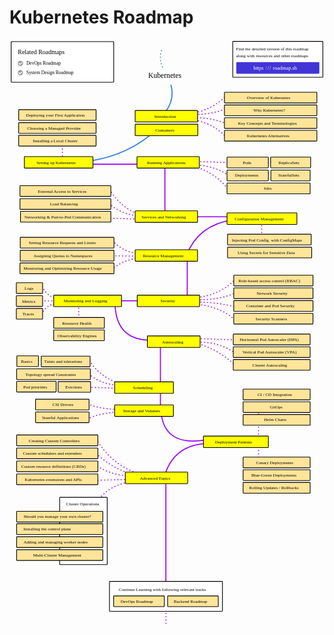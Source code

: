 # Kubernetes Roadmap

<link href="style/main.css" rel="stylesheet">

<svg xmlns="http://www.w3.org/2000/svg" xmlns:xlink="http://www.w3.org/1999/xlink" viewBox="257 -5 1214 2258" style="font-family: balsamiq"><path d="M859.6666666666666 1685.1220866353638Q859.6666666666666 1893.9330877045131 859.6666666666666 2102.7440887736625" fill="none" stroke="rgb(153,0,255)" stroke-width="4" stroke-linecap="round" stroke-linejoin="round" stroke-dasharray="undefined"></path><path d="M603.1431249399399 1763.820116349785Q647.987659055645 1709.0665446734433 724.2435698431351 1699.3380612714602" fill="none" stroke="rgb(153,0,255)" stroke-width="4" stroke-linecap="round" stroke-linejoin="round" stroke-dasharray="0.8 12"></path><path d="M585.0566948569951 1632.4969066170993Q648.4478756821829 1673.6988196485268 725.0299363684804 1678.1061650871338" fill="none" stroke="rgb(153,0,255)" stroke-width="4" stroke-linecap="round" stroke-linejoin="round" stroke-dasharray="0.8 12"></path><path d="M591.3476270597585 1589.4147244235758Q660.0220126839224 1654.9244398415528 754.9118643316066 1676.533432036443" fill="none" stroke="rgb(153,0,255)" stroke-width="4" stroke-linecap="round" stroke-linejoin="round" stroke-dasharray="0.8 12"></path><path d="M591.3476270597585 1533.4147244235758Q650.6126734170231 1634.4219894366681 761.20279653437 1670.2424998336796" fill="none" stroke="rgb(153,0,255)" stroke-width="4" stroke-linecap="round" stroke-linejoin="round" stroke-dasharray="0.8 12"></path><path d="M584.6294279076859 1692.8334955940422Q652.8601684992975 1691.1591720394454 721.090909090909 1689.4848484848485" fill="none" stroke="rgb(153,0,255)" stroke-width="4" stroke-linecap="round" stroke-linejoin="round" stroke-dasharray="0.8 12"></path><path d="M1217 1437Q1217 1538.2871026726039 1217 1639.574205345208" fill="none" stroke="rgb(153,0,255)" stroke-width="4" stroke-linecap="round" stroke-linejoin="round" stroke-dasharray="0.8 12"></path><path d="M556.7474999445599 1456.3508049397244Q602.0237539011617 1434.2292324907346 677.8479448477551 1429.61434307798" fill="none" stroke="rgb(153,0,255)" stroke-width="4" stroke-linecap="round" stroke-linejoin="round" stroke-dasharray="0.8 12"></path><path d="M838.6666666666666 1413.8870125710714Q838.6666666666666 1287.7412286816932 838.6666666666666 1161.595444792315" fill="none" stroke="rgb(153,0,255)" stroke-width="4" stroke-linecap="round" stroke-linejoin="round" stroke-dasharray="undefined"></path><path d="M566.183898248705 1231.4499786909332Q599.3161248588119 1289.6099316373961 680.9934109491368 1321.0957625803114" fill="none" stroke="rgb(153,0,255)" stroke-width="4" stroke-linecap="round" stroke-linejoin="round" stroke-dasharray="0.8 12"></path><path d="M1009.8400846449055 1538.1329235756484Q857.1243088874879 1560.9562841943869 841.6714723684374 1436.6374892530664" fill="none" stroke="rgb(153,0,255)" stroke-width="4" stroke-linecap="round" stroke-linejoin="round" stroke-dasharray="undefined"></path><path d="M562.8787878787879 1282.4242424242423Q606.4533097420031 1322.9211427882055 684.090909090909 1327.8787878787878" fill="none" stroke="rgb(153,0,255)" stroke-width="4" stroke-linecap="round" stroke-linejoin="round" stroke-dasharray="0.8 12"></path><path d="M549.2424242424242 1333.9393939393938Q616.6666666666666 1336.212121212121 684.090909090909 1338.4848484848485" fill="none" stroke="rgb(153,0,255)" stroke-width="4" stroke-linecap="round" stroke-linejoin="round" stroke-dasharray="0.8 12"></path><path d="M961.454753289597 1160.342397311275Q1057.8429728334936 1182.9668487158867 1128 1250.8484848484848" fill="none" stroke="rgb(153,0,255)" stroke-width="4" stroke-linecap="round" stroke-linejoin="round" stroke-dasharray="0.8 12"></path><path d="M982.8528607552747 1160.342397311275Q1065.4819868137197 1158.91461994723 1126.4848484848485 1202.3636363636363" fill="none" stroke="rgb(153,0,255)" stroke-width="4" stroke-linecap="round" stroke-linejoin="round" stroke-dasharray="0.8 12"></path><path d="M970.5077987558452 1146.351327045255Q1053.2453146123914 1149.096829830679 1135.982830468938 1151.8423326161032" fill="none" stroke="rgb(153,0,255)" stroke-width="4" stroke-linecap="round" stroke-linejoin="round" stroke-dasharray="0.8 12"></path><path d="M524 1004Q524 1046.6969696969695 524 1089.3939393939393" fill="none" stroke="rgb(153,0,255)" stroke-width="4" stroke-linecap="round" stroke-linejoin="round" stroke-dasharray="0.8 12"></path><path d="M381.06060606060606 1053.030303030303Q401.92734548519087 1010.7672458462241 441.66666666666663 1013.6363636363636" fill="none" stroke="rgb(153,0,255)" stroke-width="4" stroke-linecap="round" stroke-linejoin="round" stroke-dasharray="0.8 12"></path><path d="M383.60606060606057 945.4545454545454Q399.6536354211488 986.9219275514125 450.27272727272725 993.9393939393939" fill="none" stroke="rgb(153,0,255)" stroke-width="4" stroke-linecap="round" stroke-linejoin="round" stroke-dasharray="0.8 12"></path><path d="M381.06060606060606 1001.3513270452548Q411.3636363636364 1001.3513270452548 441.66666666666663 1001.3513270452548" fill="none" stroke="rgb(153,0,255)" stroke-width="4" stroke-linecap="round" stroke-linejoin="round" stroke-dasharray="0.8 12"></path><path d="M981.1515151515151 1005.4545454545454Q1075.52268083384 1008.0340688080435 1133.7575757575758 1027.5757575757575" fill="none" stroke="rgb(153,0,255)" stroke-width="4" stroke-linecap="round" stroke-linejoin="round" stroke-dasharray="0.8 12"></path><path d="M971.6363636363636 1013.9393939393939Q1070.006250755701 1021.9104927890405 1129.2121212121212 1077.5757575757575" fill="none" stroke="rgb(153,0,255)" stroke-width="4" stroke-linecap="round" stroke-linejoin="round" stroke-dasharray="0.8 12"></path><path d="M980.7272727272726 997.2727272727273Q1070.6460638675592 997.8208505660745 1132.2424242424242 968.4848484848484" fill="none" stroke="rgb(153,0,255)" stroke-width="4" stroke-linecap="round" stroke-linejoin="round" stroke-dasharray="0.8 12"></path><path d="M651.1664956385931 881.8947814947875Q691.6134435999418 843.5063134340171 755.177341961068 836.4815950722984" fill="none" stroke="rgb(153,0,255)" stroke-width="4" stroke-linecap="round" stroke-linejoin="round" stroke-dasharray="0.8 12"></path><path d="M654.5454545454545 768.9393939393939Q690.3562622627692 810.6715322056164 750.782517468569 818.9022971023027" fill="none" stroke="rgb(153,0,255)" stroke-width="4" stroke-linecap="round" stroke-linejoin="round" stroke-dasharray="0.8 12"></path><path d="M615.5077987558452 827.3513270452548Q699.991985333453 828.2891658175279 784.476171911061 829.2270045898009" fill="none" stroke="rgb(153,0,255)" stroke-width="4" stroke-linecap="round" stroke-linejoin="round" stroke-dasharray="0.8 12"></path><path d="M937.8132098899964 828.7651622283689Q983.9869597797716 707.2034453399501 1121.0139299615305 689.1836612214857" fill="none" stroke="rgb(153,0,255)" stroke-width="4" stroke-linecap="round" stroke-linejoin="round" stroke-dasharray="undefined"></path><path d="M1229 686Q1229 733.0300887221613 1229 780.0601774443226" fill="none" stroke="rgb(153,0,255)" stroke-width="4" stroke-linecap="round" stroke-linejoin="round" stroke-dasharray="0.8 12"></path><path d="M640.2972157037447 626.3061454377246Q703.4496212232617 679.011304744887 776.0928976974695 672.3943769022615" fill="none" stroke="rgb(153,0,255)" stroke-width="4" stroke-linecap="round" stroke-linejoin="round" stroke-dasharray="0.8 12"></path><path d="M642.7662281036306 571.9878726402346Q693.9216913933145 654.471742134613 777.7389059640601 674.040385168852" fill="none" stroke="rgb(153,0,255)" stroke-width="4" stroke-linecap="round" stroke-linejoin="round" stroke-dasharray="0.8 12"></path><path d="M856 463.20845130157693Q856 574.3854471682816 856 685.5624430349862" fill="none" stroke="rgb(153,0,255)" stroke-width="4" stroke-linecap="round" stroke-linejoin="round" stroke-dasharray="undefined"></path><path d="M967.8528607552747 477.34239731127496Q1052.295399731389 479.2477413105289 1112.8255386157043 526.1028933067112" fill="none" stroke="rgb(153,0,255)" stroke-width="4" stroke-linecap="round" stroke-linejoin="round" stroke-dasharray="0.8 12"></path><path d="M946.454753289597 477.34239731127496Q1047.5067566439768 499.5016401695336 1102.8255386157043 576.1028933067112" fill="none" stroke="rgb(153,0,255)" stroke-width="4" stroke-linecap="round" stroke-linejoin="round" stroke-dasharray="0.8 12"></path><path d="M955.5077987558452 463.35132704525483Q1038.2453146123914 466.0968298306791 1120.982830468938 468.84233261610336" fill="none" stroke="rgb(153,0,255)" stroke-width="4" stroke-linecap="round" stroke-linejoin="round" stroke-dasharray="0.8 12"></path><path d="M557 474.5615987107958Q656.0721721754126 474.5615987107958 755.1443443508251 474.5615987107958" fill="none" stroke="rgb(153,0,255)" stroke-width="4" stroke-linecap="round" stroke-linejoin="round" stroke-dasharray="undefined"></path><path d="M558.3202329952506 1398.159682064163Q609.8965165360897 1420.4443659732042 680.9934109491368 1418.605211723144" fill="none" stroke="rgb(153,0,255)" stroke-width="4" stroke-linecap="round" stroke-linejoin="round" stroke-dasharray="0.8 12"></path><path d="M663.6363636363636 1010.6060606060605Q666.6325162938567 1156.391409571443 806.8120550044046 1152.8133261563908" fill="none" stroke="rgb(153,0,255)" stroke-width="4" stroke-linecap="round" stroke-linejoin="round" stroke-dasharray="undefined"></path><path d="M524.6666666666666 1001Q647.1440539325488 1001 769.6214411984311 1001" fill="none" stroke="rgb(153,0,255)" stroke-width="4" stroke-linecap="round" stroke-linejoin="round" stroke-dasharray="undefined"></path><path d="M968.6060606060605 989.6969696969696Q1066.8439540520403 981.2839120034728 1124.6666666666665 920" fill="none" stroke="rgb(153,0,255)" stroke-width="4" stroke-linecap="round" stroke-linejoin="round" stroke-dasharray="0.8 12"></path><path d="M942 837Q942 918.8787878787879 942 1000.7575757575758" fill="none" stroke="rgb(153,0,255)" stroke-width="4" stroke-linecap="round" stroke-linejoin="round" stroke-dasharray="undefined"></path><path d="M608 681Q691.2234447154394 684.1042256507884 774.4468894308789 687.2084513015769" fill="none" stroke="rgb(153,0,255)" stroke-width="4" stroke-linecap="round" stroke-linejoin="round" stroke-dasharray="0.8 12"></path><path d="M956.1332818971498 677.2084513015769Q1045.9888731703309 677.2084513015769 1135.844464443512 677.2084513015769" fill="none" stroke="rgb(153,0,255)" stroke-width="4" stroke-linecap="round" stroke-linejoin="round" stroke-dasharray="undefined"></path><path d="M968 296Q1033.4286212425625 293.76851221814746 1096 319.66666666666663" fill="none" stroke="rgb(153,0,255)" stroke-width="4" stroke-linecap="round" stroke-linejoin="round" stroke-dasharray="0.8 12"></path><path d="M972 305.33333333333337Q1043.5003076923078 316.2913136094674 1096 374.66666666666663" fill="none" stroke="rgb(153,0,255)" stroke-width="4" stroke-linecap="round" stroke-linejoin="round" stroke-dasharray="0.8 12"></path><path d="M973.3333333333334 282.6666666666667Q1035.193100115472 283.13821911643515 1094.6666666666667 260" fill="none" stroke="rgb(153,0,255)" stroke-width="4" stroke-linecap="round" stroke-linejoin="round" stroke-dasharray="0.8 12"></path><path d="M972.6666666666666 276Q1037.6514054044533 262.98981125477604 1092 212" fill="none" stroke="rgb(153,0,255)" stroke-width="4" stroke-linecap="round" stroke-linejoin="round" stroke-dasharray="0.8 12"></path><path d="M461 365Q461 412.33033505438243 461 459.66067010876486" fill="none" stroke="rgb(153,0,255)" stroke-width="4" stroke-linecap="round" stroke-linejoin="round" stroke-dasharray="0.8 12"></path><path d="M822.9819203652737 341.73578940769187Q719.664071108144 439.1793853195802 564.580835440577 462.9526866419461" fill="none" stroke="rgb(43,120,228)" stroke-width="4" stroke-linecap="round" stroke-linejoin="round" stroke-dasharray="undefined"></path><path d="M879.2586937189001 169.8334607512085Q895.6893885107856 228.37959313174804 851.8092779606372 281.0687731836844" fill="none" stroke="rgb(43,120,228)" stroke-width="4" stroke-linecap="round" stroke-linejoin="round" stroke-dasharray="undefined"></path><text x="792" y="141" fill="rgb(0,0,0)" font-style="normal" font-weight="normal" font-size="28px"><tspan>Kubernetes</tspan></text><rect x="1117.35" y="1.35" width="347.3" height="138.3" rx="2" fill="rgb(255,255,255)" fill-opacity="1" stroke="rgb(0,0,0)" stroke-width="2.7"></rect><text x="1130" y="35.5" fill="rgb(0,0,0)" font-style="normal" font-weight="normal" font-size="17px"><tspan>Find the detailed version of this roadmap</tspan></text><text x="1130" y="63.5" fill="rgb(0,0,0)" font-style="normal" font-weight="normal" font-size="17px"><tspan>along with resources and other roadmaps</tspan></text><g class="clickable-group" data-group-id="ext_link:roadmap.sh"><rect x="1132.35" y="82.35" width="317.3" height="42.3" rx="2" fill="rgb(65,53,214)" fill-opacity="1" stroke="rgb(65,53,214)" stroke-width="2.7"></rect><text x="1272" y="110.5" fill="rgb(255,255,255)" font-style="normal" font-weight="normal" font-size="20px"><tspan>roadmap.sh</tspan></text><text x="1197" y="110.5" fill="rgb(255,255,255)" font-style="normal" font-weight="normal" font-size="20px"><tspan>https</tspan></text><text x="1244" y="108" fill="rgb(255,255,255)" font-style="normal" font-weight="normal" font-size="20px"><tspan>:</tspan></text><text x="1251" y="111.5" fill="rgb(255,255,255)" font-style="normal" font-weight="normal" font-size="20px"><tspan>/</tspan></text><text x="1259" y="111.5" fill="rgb(255,255,255)" font-style="normal" font-weight="normal" font-size="20px"><tspan>/</tspan></text></g><path d="M842.8135525490823 36.6951290717367Q831.7438721087574 68.7754958839657 848 102" fill="none" stroke="rgb(43,120,228)" stroke-width="4" stroke-linecap="round" stroke-linejoin="round" stroke-dasharray="0.8 12"></path><g class="clickable-group done" data-group-id="101-containers"><rect x="741.35" y="320.35" width="241.3" height="44.3" rx="2" fill="rgb(255,255,0)" fill-opacity="1" stroke="rgb(0,0,0)" stroke-width="2.7"></rect><text x="819" y="348.5" fill="rgb(0,0,0)" font-style="normal" font-weight="normal" font-size="17px"><tspan>Containers</tspan></text></g><rect x="263.35" y="2.35" width="395.3" height="156.3" rx="2" fill="rgb(255,255,255)" fill-opacity="1" stroke="rgb(0,0,0)" stroke-width="2.7"></rect><g class="clickable-group" data-group-id="ext_link:roadmap.sh/devops"><text x="322" y="92.5" fill="rgb(0,0,0)" font-style="normal" font-weight="normal" font-size="18px"><tspan>DevOps Roadmap</tspan></text><g><circle cx="299" cy="86" r="10" fill="rgb(255,255,255)"></circle><circle cx="299" cy="86" r="10" fill="rgb(153,153,153)"></circle><path d="M293.5 86L297.5 90 304 83.5" fill="none" stroke="#fff" stroke-width="3.5" stroke-linecap="round" stroke-linejoin="round"></path></g></g><g class="clickable-group" data-group-id="ext_link:roadmap.sh/system-design"><text x="322" y="128.5" fill="rgb(0,0,0)" font-style="normal" font-weight="normal" font-size="18px"><tspan>System Design Roadmap</tspan></text><g><circle cx="299" cy="122" r="10" fill="rgb(255,255,255)"></circle><circle cx="299" cy="122" r="10" fill="rgb(153,153,153)"></circle><path d="M293.5 122L297.5 126 304 119.5" fill="none" stroke="#fff" stroke-width="3.5" stroke-linecap="round" stroke-linejoin="round"></path></g></g><text x="289" y="49.5" fill="rgb(0,0,0)" font-style="normal" font-weight="normal" font-size="24px"><tspan>Related Roadmaps</tspan></text><g class="clickable-group learning" data-group-id="100-kubernetes-introduction"><rect x="741.35" y="267.35" width="240.3" height="44.3" rx="2" fill="rgb(255,255,0)" fill-opacity="1" stroke="rgb(0,0,0)" stroke-width="2.7"></rect><text x="815" y="295.5" fill="rgb(0,0,0)" font-style="normal" font-weight="normal" font-size="17px"><tspan>Introduction</tspan></text></g><g class="clickable-group done" data-group-id="100-setting-up-kubernetes:installing-a-local-cluster"><rect x="292.35" y="363.35" width="298.3" height="41.3" rx="2" fill="rgb(255,229,153)" fill-opacity="1" stroke="rgb(0,0,0)" stroke-width="2.7"></rect><text x="347" y="389.5" fill="rgb(0,0,0)" font-style="normal" font-weight="normal" font-size="17px"><tspan>Installing a Local Cluster</tspan></text></g><g class="clickable-group done" data-group-id="101-setting-up-kubernetes:choosing-a-managed-provider"><rect x="292.35" y="314.35" width="298.3" height="41.3" rx="2" fill="rgb(255,229,153)" fill-opacity="1" stroke="rgb(0,0,0)" stroke-width="2.7"></rect><text x="325" y="341" fill="rgb(0,0,0)" font-style="normal" font-weight="normal" font-size="17px"><tspan>Choosing a Managed Provider</tspan></text></g><g class="clickable-group done" data-group-id="102-setting-up-kubernetes:deploying-your-first-application"><rect x="292.35" y="264.35" width="298.3" height="41.3" rx="2" fill="rgb(255,229,153)" fill-opacity="1" stroke="rgb(0,0,0)" stroke-width="2.7"></rect><text x="321" y="291" fill="rgb(0,0,0)" font-style="normal" font-weight="normal" font-size="17px"><tspan>Deploying your First Application</tspan></text></g><g class="clickable-group done" data-group-id="100-kubernetes-introduction:kubernetes-overview"><rect x="1085.35" y="197.35" width="356.3" height="41.3" rx="2" fill="rgb(255,229,153)" fill-opacity="1" stroke="rgb(0,0,0)" stroke-width="2.7"></rect><text x="1172" y="223.5" fill="rgb(0,0,0)" font-style="normal" font-weight="normal" font-size="17px"><tspan>Overview of Kubernetes</tspan></text></g><g class="clickable-group done" data-group-id="101-kubernetes-introduction:why-kubernetes"><rect x="1085.35" y="246.35" width="356.3" height="41.3" rx="2" fill="rgb(255,229,153)" fill-opacity="1" stroke="rgb(0,0,0)" stroke-width="2.7"></rect><text x="1197" y="273" fill="rgb(0,0,0)" font-style="normal" font-weight="normal" font-size="17px"><tspan>Why Kubernetes?</tspan></text></g><g class="clickable-group done" data-group-id="102-kubernetes-introduction:key-concepts-terminologies"><rect x="1085.35" y="295.35" width="356.3" height="41.3" rx="2" fill="rgb(255,229,153)" fill-opacity="1" stroke="rgb(0,0,0)" stroke-width="2.7"></rect><text x="1138" y="321.5" fill="rgb(0,0,0)" font-style="normal" font-weight="normal" font-size="17px"><tspan>Key Concepts and Terminologies</tspan></text></g><g class="clickable-group" data-group-id="103-kubernetes-introduction:kubernetes-alternatives"><rect x="1085.35" y="344.35" width="356.3" height="41.3" rx="2" fill="rgb(255,229,153)" fill-opacity="1" stroke="rgb(0,0,0)" stroke-width="2.7"></rect><text x="1172" y="371" fill="rgb(0,0,0)" font-style="normal" font-weight="normal" font-size="17px"><tspan>Kubernetes Alternatives</tspan></text></g><g class="clickable-group done" data-group-id="104-services-and-networking"><rect x="741.35" y="654.35" width="240.3" height="44.3" rx="2" fill="rgb(255,255,0)" fill-opacity="1" stroke="rgb(0,0,0)" stroke-width="2.7"></rect><text x="766" y="683" fill="rgb(0,0,0)" font-style="normal" font-weight="normal" font-size="17px"><tspan>Services and Networking</tspan></text></g><g class="clickable-group done" data-group-id="100-services-and-networking:networking-and-pod-to-pod-communication"><rect x="299.35" y="656.35" width="348.3" height="41.3" rx="2" fill="rgb(255,229,153)" fill-opacity="1" stroke="rgb(0,0,0)" stroke-width="2.7"></rect><text x="315" y="683" fill="rgb(0,0,0)" font-style="normal" font-weight="normal" font-size="17px"><tspan>Networking &amp; Pod-to-Pod Communication</tspan></text></g><g class="clickable-group done" data-group-id="101-services-and-networking:load-balancing"><rect x="297.35" y="607.35" width="350.3" height="41.3" rx="2" fill="rgb(255,229,153)" fill-opacity="1" stroke="rgb(0,0,0)" stroke-width="2.7"></rect><text x="413" y="633.5" fill="rgb(0,0,0)" font-style="normal" font-weight="normal" font-size="17px"><tspan>Load Balancing</tspan></text></g><g class="clickable-group done" data-group-id="102-services-and-networking:external-access-to-services"><rect x="297.35" y="557.35" width="350.3" height="41.3" rx="2" fill="rgb(255,229,153)" fill-opacity="1" stroke="rgb(0,0,0)" stroke-width="2.7"></rect><text x="366" y="584" fill="rgb(0,0,0)" font-style="normal" font-weight="normal" font-size="17px"><tspan>External Access to Services</tspan></text></g><g class="clickable-group" data-group-id="105-configuration-management"><rect x="1095.35" y="662.35" width="269.3" height="44.3" rx="2" fill="rgb(255,255,0)" fill-opacity="1" stroke="rgb(0,0,0)" stroke-width="2.7"></rect><text x="1125" y="690.5" fill="rgb(0,0,0)" font-style="normal" font-weight="normal" font-size="17px"><tspan>Configuration Management</tspan></text></g><g class="clickable-group" data-group-id="100-configuration-management:config-maps"><rect x="1097.35" y="744.35" width="322.3" height="41.3" rx="2" fill="rgb(255,229,153)" fill-opacity="1" stroke="rgb(0,0,0)" stroke-width="2.7"></rect><text x="1114" y="772" fill="rgb(0,0,0)" font-style="normal" font-weight="normal" font-size="17px"><tspan>Injecting Pod Config. with ConfigMaps</tspan></text></g><g class="clickable-group" data-group-id="101-configuration-management:secrets"><rect x="1097.35" y="794.35" width="324.3" height="41.3" rx="2" fill="rgb(255,229,153)" fill-opacity="1" stroke="rgb(0,0,0)" stroke-width="2.7"></rect><text x="1136" y="820.5" fill="rgb(0,0,0)" font-style="normal" font-weight="normal" font-size="17px"><tspan>Using Secrets for Sensitive Data</tspan></text></g><g class="clickable-group" data-group-id="107-kubernetes-security"><rect x="749.35" y="979.35" width="240.3" height="44.3" rx="2" fill="rgb(255,255,0)" fill-opacity="1" stroke="rgb(0,0,0)" stroke-width="2.7"></rect><text x="839" y="1007.5" fill="rgb(0,0,0)" font-style="normal" font-weight="normal" font-size="17px"><tspan>Security</tspan></text></g><g class="clickable-group done" data-group-id="100-kubernetes-security:role-based-acccess-control"><rect x="1121.35" y="902.35" width="305.3" height="41.3" rx="2" fill="rgb(255,229,153)" fill-opacity="1" stroke="rgb(0,0,0)" stroke-width="2.7"></rect><text x="1139" y="929" fill="rgb(0,0,0)" font-style="normal" font-weight="normal" font-size="17px"><tspan>Role-based access control (RBAC)</tspan></text></g><g class="clickable-group done" data-group-id="101-kubernetes-security:network-security"><rect x="1121.35" y="951.35" width="305.3" height="41.3" rx="2" fill="rgb(255,229,153)" fill-opacity="1" stroke="rgb(0,0,0)" stroke-width="2.7"></rect><text x="1209" y="978" fill="rgb(0,0,0)" font-style="normal" font-weight="normal" font-size="17px"><tspan>Network Security</tspan></text></g><g class="clickable-group" data-group-id="102-kubernetes-security:container-and-pod-security"><rect x="1121.35" y="1000.35" width="305.3" height="41.3" rx="2" fill="rgb(255,229,153)" fill-opacity="1" stroke="rgb(0,0,0)" stroke-width="2.7"></rect><text x="1169" y="1027" fill="rgb(0,0,0)" font-style="normal" font-weight="normal" font-size="17px"><tspan>Container and Pod Security</tspan></text></g><g class="clickable-group done" data-group-id="108-monitoring-and-logging"><rect x="427.35" y="979.35" width="261.3" height="44.3" rx="2" fill="rgb(255,255,0)" fill-opacity="1" stroke="rgb(0,0,0)" stroke-width="2.7"></rect><text x="466" y="1007.5" fill="rgb(0,0,0)" font-style="normal" font-weight="normal" font-size="17px"><tspan>Monitoring and Logging</tspan></text></g><g class="clickable-group done" data-group-id="100-monitoring-and-logging:logs"><rect x="283.35" y="931.35" width="101.3" height="41.3" rx="2" fill="rgb(255,229,153)" fill-opacity="1" stroke="rgb(0,0,0)" stroke-width="2.7"></rect><text x="315" y="958.5" fill="rgb(0,0,0)" font-style="normal" font-weight="normal" font-size="17px"><tspan>Logs</tspan></text></g><g class="clickable-group done" data-group-id="110-scheduling"><rect x="662.35" y="1313.35" width="226.3" height="44.3" rx="2" fill="rgb(255,255,0)" fill-opacity="1" stroke="rgb(0,0,0)" stroke-width="2.7"></rect><text x="733" y="1341.5" fill="rgb(0,0,0)" font-style="normal" font-weight="normal" font-size="17px"><tspan>Scheduling</tspan></text></g><g class="clickable-group" data-group-id="101-storage-and-volumes:stateful-applications"><rect x="357.35" y="1429.35" width="206.3" height="41.3" rx="2" fill="rgb(255,229,153)" fill-opacity="1" stroke="rgb(0,0,0)" stroke-width="2.7"></rect><text x="382" y="1456" fill="rgb(0,0,0)" font-style="normal" font-weight="normal" font-size="17px"><tspan>Stateful Applications</tspan></text></g><path d="M1024.6355825250869 1550.7147879811753Q891.6483488739743 1552.9182924068634 854.7804130504753 1674.960698985752" fill="none" stroke="rgb(153,0,255)" stroke-width="4" stroke-linecap="round" stroke-linejoin="round" stroke-dasharray="undefined"></path><g class="clickable-group" data-group-id="113-kubernetes-advanced-topics"><rect x="703.35" y="1661.35" width="240.3" height="44.3" rx="2" fill="rgb(255,255,0)" fill-opacity="1" stroke="rgb(0,0,0)" stroke-width="2.7"></rect><text x="759" y="1690" fill="rgb(0,0,0)" font-style="normal" font-weight="normal" font-size="17px"><tspan>Advanced Topics</tspan></text></g><g class="clickable-group" data-group-id="100-kubernetes-advanced-topics:custom-controllers"><rect x="284.35" y="1518.35" width="313.3" height="41.3" rx="2" fill="rgb(255,229,153)" fill-opacity="1" stroke="rgb(0,0,0)" stroke-width="2.7"></rect><text x="331" y="1545.5" fill="rgb(0,0,0)" font-style="normal" font-weight="normal" font-size="17px"><tspan>Creating Custom Controllers</tspan></text></g><g class="clickable-group" data-group-id="101-kubernetes-advanced-topics:custom-schedulers-extenders"><rect x="284.35" y="1568.35" width="313.3" height="41.3" rx="2" fill="rgb(255,229,153)" fill-opacity="1" stroke="rgb(0,0,0)" stroke-width="2.7"></rect><text x="309" y="1595.5" fill="rgb(0,0,0)" font-style="normal" font-weight="normal" font-size="17px"><tspan>Custom schedulers and extenders</tspan></text></g><g class="clickable-group" data-group-id="102-kubernetes-advanced-topics:custom-resource-definitions"><rect x="284.35" y="1618.35" width="313.3" height="41.3" rx="2" fill="rgb(255,229,153)" fill-opacity="1" stroke="rgb(0,0,0)" stroke-width="2.7"></rect><text x="302" y="1646" fill="rgb(0,0,0)" font-style="normal" font-weight="normal" font-size="17px"><tspan>Custom resource definitions (CRDs)</tspan></text></g><g class="clickable-group" data-group-id="103-kubernetes-advanced-topics:kubernetes-extensions-and-apis"><rect x="284.35" y="1668.35" width="313.3" height="41.3" rx="2" fill="rgb(255,229,153)" fill-opacity="1" stroke="rgb(0,0,0)" stroke-width="2.7"></rect><text x="316" y="1696" fill="rgb(0,0,0)" font-style="normal" font-weight="normal" font-size="17px"><tspan>Kubernetes extensions and APIs</tspan></text></g><path d="M860 2167Q860 2207.5454545454545 860 2248.090909090909" fill="none" stroke="rgb(153,0,255)" stroke-width="4" stroke-linecap="round" stroke-linejoin="round" stroke-dasharray="0.8 12"></path><rect x="642.35" y="2082.35" width="435.3" height="115.3" rx="2" fill="rgb(255,255,255)" fill-opacity="1" stroke="rgb(0,0,0)" stroke-width="2.7"></rect><text x="678" y="2118.5" fill="rgb(0,0,0)" font-style="normal" font-weight="normal" font-size="17px"><tspan>Continue Learning with following relevant tracks</tspan></text><g class="clickable-group" data-group-id="ext_link:roadmap.sh/backend"><rect x="866.35" y="2138.35" width="195.3" height="41.3" rx="2" fill="rgb(255,229,153)" fill-opacity="1" stroke="rgb(0,0,0)" stroke-width="2.7"></rect><text x="890" y="2164.5" fill="rgb(0,0,0)" font-style="normal" font-weight="normal" font-size="17px"><tspan>Backend Roadmap</tspan></text></g><g class="clickable-group" data-group-id="ext_link:roadmap.sh/devops"><rect x="658.35" y="2138.35" width="195.3" height="41.3" rx="2" fill="rgb(255,229,153)" fill-opacity="1" stroke="rgb(0,0,0)" stroke-width="2.7"></rect><text x="685" y="2164.5" fill="rgb(0,0,0)" font-style="normal" font-weight="normal" font-size="17px"><tspan>DevOps Roadmap</tspan></text></g><g class="clickable-group done" data-group-id="102-setting-up-kubernetes"><rect x="314.35" y="445.35" width="264.3" height="44.3" rx="2" fill="rgb(255,255,0)" fill-opacity="1" stroke="rgb(0,0,0)" stroke-width="2.7"></rect><text x="361" y="473.5" fill="rgb(0,0,0)" font-style="normal" font-weight="normal" font-size="17px"><tspan>Setting up Kubernetes</tspan></text></g><g class="clickable-group done" data-group-id="103-running-applications"><rect x="748.35" y="445.35" width="240.3" height="44.3" rx="2" fill="rgb(255,255,0)" fill-opacity="1" stroke="rgb(0,0,0)" stroke-width="2.7"></rect><text x="787" y="474" fill="rgb(0,0,0)" font-style="normal" font-weight="normal" font-size="17px"><tspan>Running Applications</tspan></text></g><g class="clickable-group done" data-group-id="100-running-applications:pods"><rect x="1095.35" y="447.35" width="159.3" height="41.3" rx="2" fill="rgb(255,229,153)" fill-opacity="1" stroke="rgb(0,0,0)" stroke-width="2.7"></rect><text x="1156" y="474" fill="rgb(0,0,0)" font-style="normal" font-weight="normal" font-size="17px"><tspan>Pods</tspan></text></g><g class="clickable-group done" data-group-id="101-running-applications:replicasets"><rect x="1263.35" y="447.35" width="154.3" height="41.3" rx="2" fill="rgb(255,229,153)" fill-opacity="1" stroke="rgb(0,0,0)" stroke-width="2.7"></rect><text x="1294" y="473.5" fill="rgb(0,0,0)" font-style="normal" font-weight="normal" font-size="17px"><tspan>ReplicaSets</tspan></text></g><g class="clickable-group done" data-group-id="102-running-applications:deployments"><rect x="1095.35" y="497.35" width="159.3" height="41.3" rx="2" fill="rgb(255,229,153)" fill-opacity="1" stroke="rgb(0,0,0)" stroke-width="2.7"></rect><text x="1126" y="523.5" fill="rgb(0,0,0)" font-style="normal" font-weight="normal" font-size="17px"><tspan>Deployments</tspan></text></g><g class="clickable-group done" data-group-id="103-running-applications:statefulsets"><rect x="1264.35" y="497.35" width="151.3" height="41.3" rx="2" fill="rgb(255,229,153)" fill-opacity="1" stroke="rgb(0,0,0)" stroke-width="2.7"></rect><text x="1293" y="523.5" fill="rgb(0,0,0)" font-style="normal" font-weight="normal" font-size="17px"><tspan>StatefulSets</tspan></text></g><g class="clickable-group done" data-group-id="104-running-applications:jobs"><rect x="1095.35" y="547.35" width="320.3" height="41.3" rx="2" fill="rgb(255,229,153)" fill-opacity="1" stroke="rgb(0,0,0)" stroke-width="2.7"></rect><text x="1237" y="573.5" fill="rgb(0,0,0)" font-style="normal" font-weight="normal" font-size="17px"><tspan>Jobs</tspan></text></g><g class="clickable-group" data-group-id="106-resource-management"><rect x="741.35" y="804.35" width="240.3" height="44.3" rx="2" fill="rgb(255,255,0)" fill-opacity="1" stroke="rgb(0,0,0)" stroke-width="2.7"></rect><text x="771" y="832.5" fill="rgb(0,0,0)" font-style="normal" font-weight="normal" font-size="17px"><tspan>Resource Management</tspan></text></g><g class="clickable-group done" data-group-id="100-resource-management:setting-resource-requests-and-limits"><rect x="298.35" y="756.35" width="361.3" height="41.3" rx="2" fill="rgb(255,229,153)" fill-opacity="1" stroke="rgb(0,0,0)" stroke-width="2.7"></rect><text x="331" y="782.5" fill="rgb(0,0,0)" font-style="normal" font-weight="normal" font-size="17px"><tspan>Setting Resource Requests and Limits</tspan></text></g><g class="clickable-group" data-group-id="101-resource-management:assigning-quotas-to-namespaces"><rect x="298.35" y="806.35" width="361.3" height="41.3" rx="2" fill="rgb(255,229,153)" fill-opacity="1" stroke="rgb(0,0,0)" stroke-width="2.7"></rect><text x="349" y="833" fill="rgb(0,0,0)" font-style="normal" font-weight="normal" font-size="17px"><tspan>Assigning Quotas to Namespaces</tspan></text></g><g class="clickable-group" data-group-id="102-resource-management:monitoring-and-optimizing-resource-usage"><rect x="297.35" y="855.35" width="362.3" height="41.3" rx="2" fill="rgb(255,229,153)" fill-opacity="1" stroke="rgb(0,0,0)" stroke-width="2.7"></rect><text x="311" y="881.5" fill="rgb(0,0,0)" font-style="normal" font-weight="normal" font-size="17px"><tspan>Monitoring and Optimizing Resource Usage</tspan></text></g><g class="clickable-group" data-group-id="103-kubernetes-security:security-scanners"><rect x="1121.35" y="1049.35" width="305.3" height="41.3" rx="2" fill="rgb(255,229,153)" fill-opacity="1" stroke="rgb(0,0,0)" stroke-width="2.7"></rect><text x="1205" y="1075.5" fill="rgb(0,0,0)" font-style="normal" font-weight="normal" font-size="17px"><tspan>Security Scanners</tspan></text></g><g class="clickable-group done" data-group-id="101-monitoring-and-logging:metrics"><rect x="283.35" y="981.35" width="101.3" height="41.3" rx="2" fill="rgb(255,229,153)" fill-opacity="1" stroke="rgb(0,0,0)" stroke-width="2.7"></rect><text x="305" y="1008.5" fill="rgb(0,0,0)" font-style="normal" font-weight="normal" font-size="17px"><tspan>Metrics</tspan></text></g><g class="clickable-group done" data-group-id="102-monitoring-and-logging:traces"><rect x="283.35" y="1030.35" width="101.3" height="41.3" rx="2" fill="rgb(255,229,153)" fill-opacity="1" stroke="rgb(0,0,0)" stroke-width="2.7"></rect><text x="307" y="1057.5" fill="rgb(0,0,0)" font-style="normal" font-weight="normal" font-size="17px"><tspan>Traces</tspan></text></g><g class="clickable-group done" data-group-id="103-monitoring-and-logging:resource-health"><rect x="427.35" y="1065.35" width="195.3" height="41.3" rx="2" fill="rgb(255,229,153)" fill-opacity="1" stroke="rgb(0,0,0)" stroke-width="2.7"></rect><text x="460" y="1092.5" fill="rgb(0,0,0)" font-style="normal" font-weight="normal" font-size="17px"><tspan>Resource Health</tspan></text></g><g class="clickable-group done" data-group-id="104-monitoring-and-logging:observability-engines"><rect x="427.35" y="1113.35" width="195.3" height="41.3" rx="2" fill="rgb(255,229,153)" fill-opacity="1" stroke="rgb(0,0,0)" stroke-width="2.7"></rect><text x="442" y="1140.5" fill="rgb(0,0,0)" font-style="normal" font-weight="normal" font-size="17px"><tspan>Observability Engines</tspan></text></g><g class="clickable-group done" data-group-id="109-autoscaling"><rect x="788.35" y="1136.35" width="203.3" height="44.3" rx="2" fill="rgb(255,255,0)" fill-opacity="1" stroke="rgb(0,0,0)" stroke-width="2.7"></rect><text x="845" y="1165" fill="rgb(0,0,0)" font-style="normal" font-weight="normal" font-size="17px"><tspan>Autoscaling</tspan></text></g><g class="clickable-group done" data-group-id="100-autoscaling:horizontal-pod-autoscaler"><rect x="1119.35" y="1129.35" width="296.3" height="41.3" rx="2" fill="rgb(255,229,153)" fill-opacity="1" stroke="rgb(0,0,0)" stroke-width="2.7"></rect><text x="1144" y="1156" fill="rgb(0,0,0)" font-style="normal" font-weight="normal" font-size="17px"><tspan>Horizontal Pod Autoscaler (HPA)</tspan></text></g><g class="clickable-group done" data-group-id="101-autoscaling:vertical-pod-autoscaler"><rect x="1119.35" y="1178.35" width="296.3" height="41.3" rx="2" fill="rgb(255,229,153)" fill-opacity="1" stroke="rgb(0,0,0)" stroke-width="2.7"></rect><text x="1155" y="1205" fill="rgb(0,0,0)" font-style="normal" font-weight="normal" font-size="17px"><tspan>Vertical Pod Autoscaler (VPA)</tspan></text></g><g class="clickable-group done" data-group-id="102-autoscaling:cluster-autoscaling"><rect x="1119.35" y="1227.35" width="296.3" height="41.3" rx="2" fill="rgb(255,229,153)" fill-opacity="1" stroke="rgb(0,0,0)" stroke-width="2.7"></rect><text x="1193" y="1254" fill="rgb(0,0,0)" font-style="normal" font-weight="normal" font-size="17px"><tspan>Cluster Autoscaling</tspan></text></g><g class="clickable-group done" data-group-id="100-scheduling:scheduling-basics"><rect x="285.35" y="1213.35" width="83.3" height="41.3" rx="2" fill="rgb(255,229,153)" fill-opacity="1" stroke="rgb(0,0,0)" stroke-width="2.7"></rect><text x="301" y="1240.5" fill="rgb(0,0,0)" font-style="normal" font-weight="normal" font-size="17px"><tspan>Basics</tspan></text></g><g class="clickable-group done" data-group-id="101-scheduling:taints-and-tolerations"><rect x="379.35" y="1214.35" width="188.3" height="41.3" rx="2" fill="rgb(255,229,153)" fill-opacity="1" stroke="rgb(0,0,0)" stroke-width="2.7"></rect><text x="391" y="1241.5" fill="rgb(0,0,0)" font-style="normal" font-weight="normal" font-size="17px"><tspan>Taints and tolerations</tspan></text></g><g class="clickable-group done" data-group-id="102-scheduling:topology-spread-constraints"><rect x="284.35" y="1263.35" width="284.3" height="41.3" rx="2" fill="rgb(255,229,153)" fill-opacity="1" stroke="rgb(0,0,0)" stroke-width="2.7"></rect><text x="318" y="1290.5" fill="rgb(0,0,0)" font-style="normal" font-weight="normal" font-size="17px"><tspan>Topology spread Constraints</tspan></text></g><g class="clickable-group done" data-group-id="103-scheduling:pod-priorities"><rect x="284.35" y="1311.35" width="152.3" height="41.3" rx="2" fill="rgb(255,229,153)" fill-opacity="1" stroke="rgb(0,0,0)" stroke-width="2.7"></rect><text x="310" y="1338" fill="rgb(0,0,0)" font-style="normal" font-weight="normal" font-size="17px"><tspan>Pod priorities</tspan></text></g><g class="clickable-group done" data-group-id="104-scheduling:evictions"><rect x="444.35" y="1312.35" width="125.3" height="41.3" rx="2" fill="rgb(255,229,153)" fill-opacity="1" stroke="rgb(0,0,0)" stroke-width="2.7"></rect><text x="472" y="1338.5" fill="rgb(0,0,0)" font-style="normal" font-weight="normal" font-size="17px"><tspan>Evictions</tspan></text></g><g class="clickable-group" data-group-id="111-storage-and-volumes"><rect x="662.35" y="1402.35" width="226.3" height="44.3" rx="2" fill="rgb(255,255,0)" fill-opacity="1" stroke="rgb(0,0,0)" stroke-width="2.7"></rect><text x="694" y="1431" fill="rgb(0,0,0)" font-style="normal" font-weight="normal" font-size="17px"><tspan>Storage and Volumes</tspan></text></g><g class="clickable-group" data-group-id="100-storage-and-volumes:csi-drivers"><rect x="357.35" y="1380.35" width="206.3" height="41.3" rx="2" fill="rgb(255,229,153)" fill-opacity="1" stroke="rgb(0,0,0)" stroke-width="2.7"></rect><text x="422" y="1406.5" fill="rgb(0,0,0)" font-style="normal" font-weight="normal" font-size="17px"><tspan>CSI Drivers</tspan></text></g><g class="clickable-group done" data-group-id="112-deployment-patterns"><rect x="1004.35" y="1522.35" width="250.3" height="44.3" rx="2" fill="rgb(255,255,0)" fill-opacity="1" stroke="rgb(0,0,0)" stroke-width="2.7"></rect><text x="1049" y="1551" fill="rgb(0,0,0)" font-style="normal" font-weight="normal" font-size="17px"><tspan>Deployment Patterns</tspan></text></g><g class="clickable-group done" data-group-id="102-deployment-patterns:helm-charts"><rect x="1157.35" y="1439.35" width="258.3" height="41.3" rx="2" fill="rgb(255,229,153)" fill-opacity="1" stroke="rgb(0,0,0)" stroke-width="2.7"></rect><text x="1238" y="1465.5" fill="rgb(0,0,0)" font-style="normal" font-weight="normal" font-size="17px"><tspan>Helm Charts</tspan></text></g><g class="clickable-group done" data-group-id="101-deployment-patterns:gitops"><rect x="1157.35" y="1390.35" width="258.3" height="41.3" rx="2" fill="rgb(255,229,153)" fill-opacity="1" stroke="rgb(0,0,0)" stroke-width="2.7"></rect><text x="1260" y="1417" fill="rgb(0,0,0)" font-style="normal" font-weight="normal" font-size="17px"><tspan>GitOps</tspan></text></g><g class="clickable-group done" data-group-id="100-deployment-patterns:ci-cd-integration"><rect x="1157.35" y="1341.35" width="258.3" height="41.3" rx="2" fill="rgb(255,229,153)" fill-opacity="1" stroke="rgb(0,0,0)" stroke-width="2.7"></rect><text x="1213" y="1368" fill="rgb(0,0,0)" font-style="normal" font-weight="normal" font-size="17px"><tspan>CI / CD Integration</tspan></text></g><g class="clickable-group done" data-group-id="103-deployment-patterns:canary-deployments"><rect x="1157.35" y="1603.35" width="258.3" height="41.3" rx="2" fill="rgb(255,229,153)" fill-opacity="1" stroke="rgb(0,0,0)" stroke-width="2.7"></rect><text x="1207" y="1629.5" fill="rgb(0,0,0)" font-style="normal" font-weight="normal" font-size="17px"><tspan>Canary Deployments</tspan></text></g><g class="clickable-group done" data-group-id="104-deployment-patterns:blue-green-deployments"><rect x="1157.35" y="1652.35" width="258.3" height="41.3" rx="2" fill="rgb(255,229,153)" fill-opacity="1" stroke="rgb(0,0,0)" stroke-width="2.7"></rect><text x="1189" y="1679" fill="rgb(0,0,0)" font-style="normal" font-weight="normal" font-size="17px"><tspan>Blue-Green Deployments</tspan></text></g><g class="clickable-group done" data-group-id="105-deployment-patterns:rolling-updates-rollbacks"><rect x="1157.35" y="1701.35" width="258.3" height="41.3" rx="2" fill="rgb(255,229,153)" fill-opacity="1" stroke="rgb(0,0,0)" stroke-width="2.7"></rect><text x="1180" y="1728" fill="rgb(0,0,0)" font-style="normal" font-weight="normal" font-size="17px"><tspan>Rolling Updates / Rollbacks</tspan></text></g><rect x="450.35" y="1758.35" width="183.3" height="259.3" rx="2" fill="rgb(255,255,255)" fill-opacity="1" stroke="rgb(0,0,0)" stroke-width="2.7"></rect><text x="475" y="1788.5" fill="rgb(0,0,0)" font-style="normal" font-weight="normal" font-size="17px"><tspan>Cluster Operations</tspan></text><g class="clickable-group done" data-group-id="104-kubernetes-advanced-topics:own-cluster"><rect x="284.35" y="1812.35" width="332.3" height="41.3" rx="2" fill="rgb(255,229,153)" fill-opacity="1" stroke="rgb(0,0,0)" stroke-width="2.7"></rect><text x="311" y="1838.5" fill="rgb(0,0,0)" font-style="normal" font-weight="normal" font-size="17px"><tspan>Should you manage your own cluster?</tspan></text></g><g class="clickable-group done" data-group-id="105-kubernetes-advanced-topics:control-plane-installation"><rect x="284.35" y="1860.35" width="332.3" height="41.3" rx="2" fill="rgb(255,229,153)" fill-opacity="1" stroke="rgb(0,0,0)" stroke-width="2.7"></rect><text x="311" y="1886.5" fill="rgb(0,0,0)" font-style="normal" font-weight="normal" font-size="17px"><tspan>Installing the control plane</tspan></text></g><g class="clickable-group done" data-group-id="106-kubernetes-advanced-topics:managing-worker-nodes"><rect x="284.35" y="1910.35" width="332.3" height="41.3" rx="2" fill="rgb(255,229,153)" fill-opacity="1" stroke="rgb(0,0,0)" stroke-width="2.7"></rect><text x="311" y="1937" fill="rgb(0,0,0)" font-style="normal" font-weight="normal" font-size="17px"><tspan>Adding and managing worker nodes</tspan></text></g><g class="clickable-group" data-group-id="107-kubernetes-advanced-topics:multi-cluster-management"><rect x="284.35" y="1960.35" width="332.3" height="41.3" rx="2" fill="rgb(255,229,153)" fill-opacity="1" stroke="rgb(0,0,0)" stroke-width="2.7"></rect><text x="348" y="1986.5" fill="rgb(0,0,0)" font-style="normal" font-weight="normal" font-size="17px"><tspan>Multi-Cluster Management</tspan></text></g></svg>